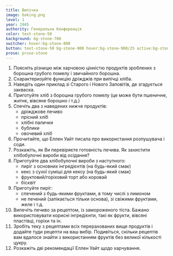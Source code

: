 ```yaml
---
title: Випічка
image: baking.png
level: 1
year: 1945
authority: Генеральна Конференція
color: text-stone-50
background: bg-stone-700
switcher: hover:bg-stone-800
button: text-stone-50 bg-stone-900 hover:bg-stone-900/25 active:bg-stone-600
prose: prose-stone
---
```


1. Поясніть різницю між харчовою цінністю продуктів зроблених з борошна грубого помелу і звичайного борошна.
2. Схарактеризуйте функцію дріжджів при випічці хліба.
3. Наведіть один приклад зі Старого і Нового Заповітів, де згадується закваска.
4. Приготуйте хліб з борошна грубого помелу (це може бути пшеничне, житнє, вівсяне борошно і т.д.)
5. Спечіть два з наведених нижче продуктів:
   - дріжджове печиво
   - прісний хліб
   - хлібні палички
   - бублики
   - овочевий хліб
6. Прочитайте, що Еллен Уайт писала про використання розпушувача і соди.
7. Розкажіть, як Ви перевіряєте готовність печива. Як захистити хлібобулочні вироби від осідання?
8. Приготуйте два хлібобулочні вироби з наступного:
   - пиріг з основних інгредієнтів (на будь-який смак)
   - кекс з сухої суміші для кексу (на будь-який смак)
   - фруктовий/горіховий торт або коровай
   - бісквіт
9. Приготуйте пиріг:
   - спечений з будь-якими фруктами, в тому числі з лимоном
   - не печений (запікається тільки основа), зі свіжими фруктами, желе і т.д.
10. Випечіть печиво за рецептом, із замороженого тіста. Бажано використовувати корисні інгредієнти, такі як фрукти, вівсяні пластівці, горіхи та ін.
11. Зробіть теку з рецептами всіх перерахованих вище продуктів і додайте туди рецепти на ваш вибір. Подивіться, скільки рецептів вам вдалося знайти з використанням фруктів без великої кількості цукру.
12. Розкажіть дві рекомендації Еллен Уайт щодо харчування.
